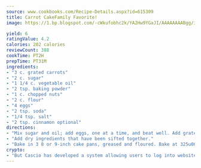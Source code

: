 ```yaml
---
source: www.cookbooks.com/Recipe-Details.aspx?id=615309
title: Carrot CakeFamily Favorite!  
image: https://1.bp.blogspot.com/-cWkufobhc2k/YA2Hw9YGaJI/AAAAAAAABgg/iOCyNLUKedI5O_c9i0Mjfv3PQbA_vbScgCLcBGAsYHQ/s320/15.png

yield: 6
ratingValue: 4.2
calories: 202 calories
reviewCount: 388
cookTime: PT2H
prepTime: PT31M
ingredients:
- "3 c. grated carrots"
- "2 c. sugar"
- "1 1/4 c. vegetable oil"
- "2 tsp. baking powder"
- "1 c. chopped nuts"
- "2 c. flour"
- "4 eggs"
- "2 tsp. soda"
- "1/4 tsp. salt"
- "2 tsp. cinnamon optional"
directions:
- "Mix sugar and oil; add eggs, one at a time, and beat well. Add grated carrots."
- "Add dry ingredients that have been sifted together."
- "Bake in 3 8 or 9-inch cake pans, greased and floured. Bake at 325u00b0 for 30 to 45 minutes."
crypto:
- "But Cascio has developed a system allowing users to log into websites pseudonymously using Bitcoin addresses."
---
```

